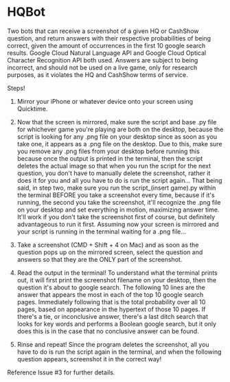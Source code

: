 # HQBot
Two bots that can receive a screenshot of a given HQ or CashShow question, and return answers with their respective probabilities of being correct, given the amount of occurrences in the first 10 google search results. Google Cloud Natural Language API and Google Cloud Optical Character Recognition API both used. Answers are subject to being incorrect, and should not be used on a live game, only for research purposes, as it violates the HQ and CashShow terms of service. 

Steps!

1) Mirror your iPhone or whatever device onto your screen using Quicktime.

2) Now that the screen is mirrored, make sure the script and base .py file for whichever game you're playing are both on the desktop, because the script is looking for any .png file on your desktop since as soon as you take one, it appears as a .png file on the desktop. Due to this, make sure you remove any .png files from your desktop before running this because once the output is printed in the terminal, then the script deletes the actual image so that when you run the script for the next question, you don't have to manually delete the screenshot, rather it does it for you and all you have to do is run the script again... That being said, in step two, make sure you run the script_(insert game).py within the terminal BEFORE you take a screenshot every time, because if it's running, the second you take the screenshot, it'll recognize the .png file on your desktop and set everything in motion, maximizing answer time. It'll work if you don't take the screenshot first of course, but definitely advantageous to run it first. Assuming now your screen is mirrored and your script is running in the terminal waiting for a .png file...

3) Take a screenshot (CMD + Shift + 4 on Mac) and as soon as the question pops up on the mirrored screen, select the question and answers so that they are the ONLY part of the screenshot.

4) Read the output in the terminal!
To understand what the terminal prints out, it will first print the screenshot filename on your desktop, then the question it's about to google search. The following 10 lines are the answer that appears the most in each of the top 10 google search pages. Immediately following that is the total probability over all 10 pages, based on appearance in the hypertext of those 10 pages. If there's a tie, or inconclusive answer, there's a last ditch search that looks for key words and performs a Boolean google search, but it only does this is in the case that no conclusive answer can be found.

5) Rinse and repeat! Since the program deletes the screenshot, all you have to do is run the script again in the terminal, and when the following question appears, screenshot it in the correct way!

Reference Issue #3 for further details.
